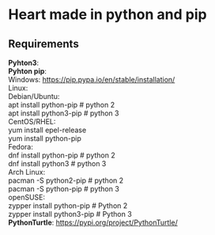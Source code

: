 # Heart made in python and pip

## Requirements

**Pyhton3**: </br>
**Pyhton pip**: </br>
Windows: https://pip.pypa.io/en/stable/installation/</br>
Linux: </br>
Debian/Ubuntu: </br>
apt install python-pip	# python 2 </br>
apt install python3-pip	# python 3 </br>
CentOS/RHEL: </br>
yum install epel-release </br>
yum install python-pip </br>
Fedora: </br>
dnf install python-pip	# python 2 </br>
dnf install python3		# python 3 </br>
Arch Linux: </br>
pacman -S python2-pip		# python 2 </br>
pacman -S python-pip		# python 3 </br>
openSUSE: </br>
zypper install python-pip	# Python 2 </br>
zypper install python3-pip	# Python 3 </br>
**PythonTurtle**: https://pypi.org/project/PythonTurtle/

